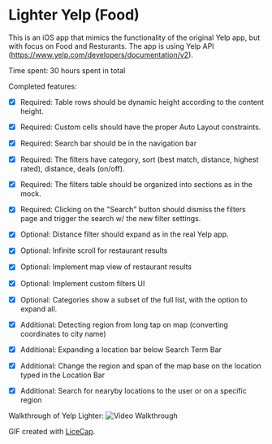 # Lighter Yelp (Food)
This is an iOS app that mimics the functionality of the original Yelp app, but with focus on Food and Resturants. The app is using Yelp API (https://www.yelp.com/developers/documentation/v2). 

Time spent: 30 hours spent in total

Completed features:
* [x] Required: Table rows should be dynamic height according to the content height.
* [x] Required: Custom cells should have the proper Auto Layout constraints.
* [x] Required: Search bar should be in the navigation bar
* [x] Required: The filters have category, sort (best match, distance, highest rated), distance, deals (on/off).
* [x] Required: The filters table should be organized into sections as in the mock.
* [x] Required: Clicking on the "Search" button should dismiss the filters page and trigger the search w/ the new filter settings.

* [x] Optional: Distance filter should expand as in the real Yelp app.
* [x] Optional: Infinite scroll for restaurant results
* [x] Optional: Implement map view of restaurant results
* [x] Optional: Implement custom filters UI
* [x] Optional: Categories show a subset of the full list, with the option to expand all.

* [x] Additional: Detecting region from long tap on map (converting coordinates to city name)
* [x] Additional: Expanding a location bar below Search Term Bar
* [x] Additional: Change the region and span of the map base on the location typed in the Location Bar
* [x] Additional: Search for nearyby locations to the user or on a specific region


Walkthrough of Yelp Lighter:
![Video Walkthrough]()

GIF created with [LiceCap](http://www.cockos.com/licecap/).
